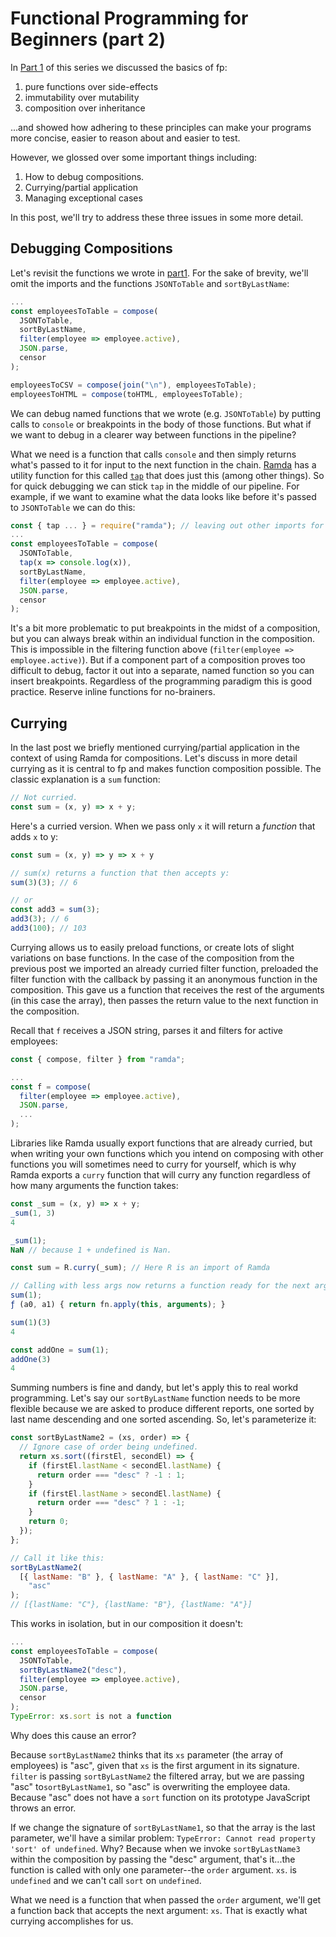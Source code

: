 # Functional Programming for Beginners (part 2)
In [Part 1](part1.md) of this series we discussed the basics of fp:

1. pure functions over side-effects
1. immutability over mutability
1. composition over inheritance

...and showed how adhering to these principles can make your programs more concise, easier to reason about and easier to test.

However, we glossed over some important things including:

1. How to debug compositions.
1. Currying/partial application
1. Managing exceptional cases

In this post, we'll try to address these three issues in some more detail.

## Debugging Compositions
Let's revisit the functions we wrote in [part1](part1.md). For the sake of brevity, we'll omit the imports and the functions `JSONToTable` and `sortByLastName`:

```js
...
const employeesToTable = compose(
  JSONToTable,
  sortByLastName,
  filter(employee => employee.active),
  JSON.parse,
  censor
);

employeesToCSV = compose(join("\n"), employeesToTable);
employeesToHTML = compose(toHTML, employeesToTable);
```

We can debug named functions that we wrote (e.g. `JSONToTable`) by putting calls to `console` or breakpoints
in the body of those functions. But what if we want to debug in a clearer way between functions in the pipeline?

What we need is a function that calls `console` and then simply returns what's passed to it for input to the next function in the chain. [Ramda](https://ramdajs.com/) has a utility function for this called [`tap`](https://ramdajs.com/docs/#tap) that does just this (among other things). So for quick debugging we can stick `tap` in the middle of our pipeline. For example, if we want
to examine what the data looks like before it's passed to `JSONToTable` we can do this:

```js
const { tap ... } = require("ramda"); // leaving out other imports for brevity.
...
const employeesToTable = compose(
  JSONToTable,
  tap(x => console.log(x)),
  sortByLastName,
  filter(employee => employee.active),
  JSON.parse,
  censor
);
```

It's a bit more problematic to put breakpoints in the midst of a composition, but you can always break within an individual
function in the composition. This is impossible in the filtering function above (`filter(employee => employee.active)`). But
if a component part of a composition proves too difficult to debug, factor it out into a separate, named function so you can
insert breakpoints. Regardless of the programming paradigm this is good practice. Reserve inline functions for no-brainers.

## Currying

In the last post we briefly mentioned currying/partial application in the context of using Ramda for compositions. Let's discuss in more detail currying as it is
central to fp and makes function composition possible. The classic explanation is a `sum` function:

```js
// Not curried.
const sum = (x, y) => x + y;
```

Here's a curried version. When we pass only `x` it will return a *function* that adds `x` to y:

```js
const sum = (x, y) => y => x + y

// sum(x) returns a function that then accepts y:
sum(3)(3); // 6

// or
const add3 = sum(3);
add3(3); // 6
add3(100); // 103
```

Currying allows us to easily  preload functions, or create lots of slight variations on base functions. In the case of the composition from the previous post we imported an already curried filter function, preloaded the filter function with the callback by passing it an anonymous function in the composition. This gave us a function that receives the rest of the arguments (in this case the array), then passes the return value to the next function in the composition. 

Recall that `f` receives a JSON string, parses it and filters for active employees:

```js
const { compose, filter } from "ramda";

...
const f = compose(
  filter(employee => employee.active),
  JSON.parse,
  ...
);
```

Libraries like Ramda usually export functions that are already curried, but when writing your own functions which you intend on composing with other functions
you will sometimes need to curry for yourself, which is why Ramda exports a `curry` function that will curry any function regardless of how many arguments the
function takes:

```js
const _sum = (x, y) => x + y;
_sum(1, 3)
4

_sum(1);
NaN // because 1 + undefined is Nan.

const sum = R.curry(_sum); // Here R is an import of Ramda

// Calling with less args now returns a function ready for the next argument
sum(1);
ƒ (a0, a1) { return fn.apply(this, arguments); } 

sum(1)(3)
4

const addOne = sum(1);
addOne(3)
4
```

Summing numbers is fine and dandy, but let's apply this to real workd programming. Let's say our `sortByLastName` function
needs to be more flexible because we are asked to produce different reports, one sorted by last name descending and one sorted ascending. So, let's parameterize
it:

```js
const sortByLastName2 = (xs, order) => {
  // Ignore case of order being undefined.
  return xs.sort((firstEl, secondEl) => {
    if (firstEl.lastName < secondEl.lastName) {
      return order === "desc" ? -1 : 1;
    }
    if (firstEl.lastName > secondEl.lastName) {
      return order === "desc" ? 1 : -1;
    }
    return 0;
  });
};

// Call it like this:
sortByLastName2(
  [{ lastName: "B" }, { lastName: "A" }, { lastName: "C" }],
    "asc"
); 
// [{lastName: "C"}, {lastName: "B"}, {lastName: "A"}]

```

This works in isolation, but in our composition it doesn't:

```js
...
const employeesToTable = compose(
  JSONToTable,
  sortByLastName2("desc"),
  filter(employee => employee.active),
  JSON.parse,
  censor
);
TypeError: xs.sort is not a function
```

Why does this cause an error?

Because `sortByLastName2` thinks that its `xs` parameter (the array of employees) is "asc", given that `xs` is the first argument in its signature.
`filter` is passing `sortByLastName2` the filtered array, but we are passing "asc" to`sortByLastName1`, so "asc" is overwriting the employee data. Because
"asc" does not have a `sort` function on its prototype JavaScript throws an error.

If we change the signature of `sortByLastName1`, so that the array is the last parameter, we'll have a similar problem: `TypeError: Cannot read property 'sort' of undefined`. Why? Because when we invoke `sortByLastName3` within the composition by passing the "desc" argument, that's it...the function is called with only one parameter--the `order` argument. `xs`. is `undefined` and we can't call `sort` on `undefined`.

What we need is a function that when passed the `order` argument, we'll get a function back that accepts the next argument: `xs`. That is exactly what currying accomplishes for us.

